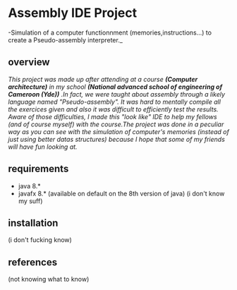 # Assembly IDE Project

-Simulation of a computer functionnment (memories,instructions...) to create a Pseudo-assembly interpreter._

## overview

_This project was made up after attending at a course **(Computer architecture)** in my school **(National advanced school of engineering of Cameroon (Yde))** .In fact,_
_we were taught about assembly through a likely language named "Pseudo-assembly". It was hard to mentally compile all the exercices given_
_and also it was difficult to efficiently test the results._
_Aware of those difficulties, I made this "look like" IDE to help my fellows (and of course myself) with the course.The project was done in_
_a peculiar way as you can see with the simulation of computer's memories (instead of just using better datas structures) because I hope that some of my_
_friends will have fun looking at._



## requirements

- java 8.*
- javafx 8.* (available on default on the 8th version of java)
(i don't know my suff)

## installation

(i don't fucking know)

## references

(not knowing what to know)
